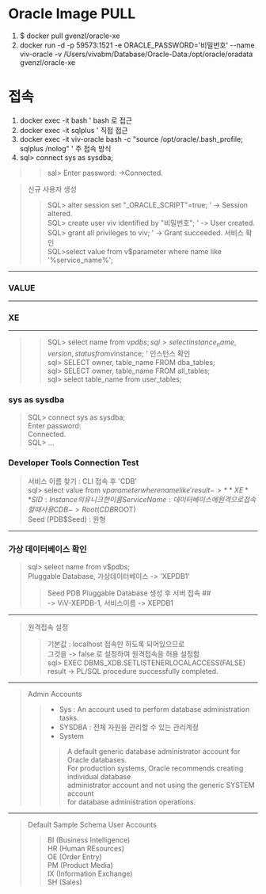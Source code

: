 # Oracle Image PULL
1. $ docker pull gvenzl/oracle-xe
2. docker run -d -p 59573:1521 -e ORACLE_PASSWORD='비밀번호' --name viv-oracle -v /Users/vivabm/Database/Oracle-Data:/opt/oracle/oradata gvenzl/oracle-xe

# 접속
1. docker exec -it <container-id> bash  ' bash 로 접근
2. docker exec -it <container-id> sqlplus ' 직접 접근  
3. docker exec -it viv-oracle bash -c "source /opt/oracle/.bash_profile; sqlplus /nolog" ' 주 접속 방식  
4. sql> connect sys as sysdba;
>> sal> Enter password:  ->Connected.

> 신규 사용자 생성  
>> SQL> alter session set "_ORACLE_SCRIPT"=true; ' -> Session altered.  
>> SQL> create user viv identified by "비밀번호"; ' -> User created.  
>>SQL> grant all privileges to viv;  ' -> Grant succeeded.
> 서비스 확인  
>> SQL>select value from v$parameter where name like '%service_name%';  
---
### VALUE  
---
### XE
---

>> SQL> select name from v$pdbs;
>> sql> select instance_name, version, status from v$instance; ' 인스턴스 확인  
>> sql> SELECT owner, table_name FROM dba_tables;  
>> sql> SELECT owner, table_name FROM all_tables;  
>> sql> select table_name from user_tables;  

### sys as sysdba 
> SQL> connect sys as sysdba;  
> Enter password:   
> Connected.  
> SQL> ...

### Developer Tools Connection Test
> 서비스 이름 찾기 : CLI 접속 후 'CDB'  
> sql> select value from v$parameter where name like '%service_name%';  
> result -> **XE**  
> SID : Instance 의 유니크한 이름  
> Service Name : 데이터베이스에 원격으로 접속 할 때 사용  
> CDB -> Root (CDB$ROOT)  
> Seed (PDB$Seed) : 원형  
---
### 가상 데이터베이스 확인
> sql> select name from v$pdbs;  
> Pluggable Database, 가상데이터베이스 -> 'XEPDB1'    
>> Seed PDB Pluggable Database 생성 후 서버 접속 ##  
>> -> ViV-XEPDB-1, 서비스이름 -> XEPDB1  
---
> 원격접속 설정  
>> 기본값 : localhost 접속만 하도록 되어있으므로  
>> 그것을 -> false 로 설정하여 원격접속을 허용 설정함  
>> sql> EXEC DBMS_XDB.SETLISTENERLOCALACCESS(FALSE)  
>> result -> PL/SQL procedure successfully completed.
---
> Admin Accounts  
>> + Sys : An account used to perform database administration tasks.  
>> + SYSDBA : 전체 자원을 관리할 수 있는 관리계정  
>> + System  
>>> A default generic database administrator account for Oracle databases.  
>>> For production systems, Oracle recommends creating individual database  
>>> administrator  account and not using the generic SYSTEM account  
>>> for database administration operations.  
---
> Default Sample Schema User Accounts  
>> BI (Business Intelligence)  
>> HR (Human REsources)  
>> OE (Order Entry)  
>> PM (Product Media)  
>> IX (Information Exchange)  
>> SH (Sales)  

